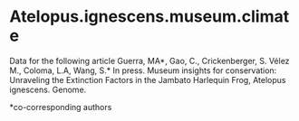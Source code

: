 # Atelopus.ignescens.museum.climate
Data for the following article
Guerra, MA*, Gao, C., Crickenberger, S. Vélez M., Coloma, L.A, Wang, S.* In press. Museum insights for conservation: Unraveling the Extinction Factors in the Jambato Harlequin Frog, Atelopus ignescens. Genome. 

*co-corresponding authors

